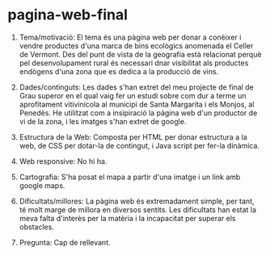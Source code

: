 # pagina-web-final
1. Tema/motivació: El tema és una pàgina web per donar a conèixer i vendre productes d'una marca de bins ecològics anomenada el Celler de Vermont. Des del punt de vista de la geografia està relacionat perquè pel desenvolupament rural és necessari dnar visibilitat als productes endògens d'una zona que es dedica a la producció de vins.

2. Dades/continguts: Les dades s'han extret del meu projecte de final de Grau superor en el qual vaig fer un estudi sobre com dur a terme un aprofitament vitivinícola al municipi de Santa Margarita i els Monjos, al Penedès. He utilitzat com a insipiració la pàgina web d'un productor de vi de la zona, i les imatges s'han extret de google.

3. Estructura de la Web: Composta per HTML per donar estructura a la web, de CSS per dotar-la de contingut, i Java script per fer-la dinàmica.

4. Web responsive: No hi ha.

5. Cartografia: S'ha posat el mapa a partir d'una imatge i un link amb google maps.

6. Dificultats/millores: La pàgina web és extremadament simple, per tant, té molt marge de millora en diversos sentits. Les dificultats han estat la meva falta d'interès per la matèria i la incapacitat per superar els obstacles.

7. Pregunta: Cap de rellevant.
